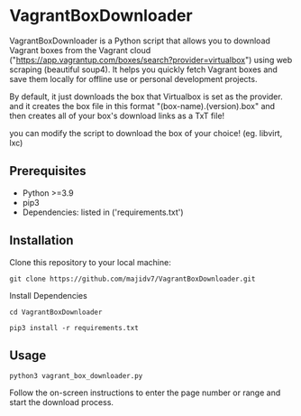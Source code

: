 
# VagrantBoxDownloader

VagrantBoxDownloader is a Python script that allows you to download Vagrant boxes from the Vagrant cloud ("https://app.vagrantup.com/boxes/search?provider=virtualbox") using web scraping (beautiful soup4). It helps you quickly fetch Vagrant boxes and save them locally for offline use or personal development projects.

By default, it just downloads the box that Virtualbox is set as the provider. and it creates the box file in this format "(box-name).(version).box" and then creates all of your box's download links as a TxT file! 

you can modify the script to download the box of your choice! (eg. libvirt, lxc)
## Prerequisites

- Python >=3.9
- pip3
- Dependencies: listed in ('requirements.txt')

## Installation

Clone this repository to your local machine:

```
git clone https://github.com/majidv7/VagrantBoxDownloader.git
```

Install Dependencies
```
cd VagrantBoxDownloader
```
```
pip3 install -r requirements.txt
```
## Usage

```
python3 vagrant_box_downloader.py
```
Follow the on-screen instructions to enter the page number or range and start the download process.
